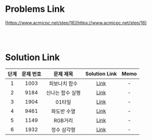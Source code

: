 # Problems Link

[https://www.acmicpc.net/step/16](https://www.acmicpc.net/step/16)

<br><br>

# Solution Link

| 단계 | 문제 번호 |    문제 제목     |               Solution Link                | Memo |
| :--: | :-------: | :--------------: | :----------------------------------------: | :--: |
|  1   |   1003    |  피보나치 함수   |  [Link](../Solutions/1003_피보나치_함수)   |  -   |
|  2   |   9184    | 신나는 함수 실행 | [Link](../Solutions/9184_신나는_함수_실행) |  -   |
|  3   |   1904    |      01타일      |      [Link](../Solutions/1904_01타일)      |  -   |
|  4   |   9461    |   파도반 수열    |   [Link](../Solutions/9461_파도반_수열)    |  -   |
|  5   |   1149    |     RGB거리      |     [Link](../Solutions/1149_RGB거리)      |  -   |
|  6   |   1932    |   정수 삼각형    |   [Link](../Solutions/1932_정수_삼각형)    |  -   |
